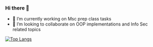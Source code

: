 ### Hi there 👋

- 🔭 I’m currently working on Msc prep class tasks
- 👯 I’m looking to collaborate on OOP implementations and Info Sec related topics

[![Top Langs](https://github-readme-stats.vercel.app/api/top-langs/?username=egebozdemir&layout=compact)](https://github.com/egebozdemir/github-readme-stats)
<!--
**egebozdemir/egebozdemir** is a ✨ _special_ ✨ repository because its `README.md` (this file) appears on your GitHub profile.

Here are some ideas to get you started:

- 🔭 I’m currently working on ...
- 🌱 I’m currently learning ...
- 👯 I’m looking to collaborate on ...
- 🤔 I’m looking for help with ...
- 💬 Ask me about ...
- 📫 How to reach me: ...
- 😄 Pronouns: ...
- ⚡ Fun fact: ...
-->
